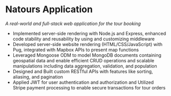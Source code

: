 <!-- @format -->

# Natours Application


_A real-world and full-stack web application for the tour booking_

- Implemented server-side rendering with Node.js and Express, enhanced code stability and reusability by using and customizing middleware
- Developed server-side website rendering (HTML/CSS/JavaScript) with Pug, integrated with Mapbox APIs to present map functions
- Leveraged Mongoose ODM to model MongoDB documents containing geospatial data and enable efficient CRUD operations and scalable manipulations including data aggregation, validation, and population
- Designed and Built custom RESTful APIs with features like sorting, aliasing, and pagination
- Applied JWT for user authentication and authorization and Utilized Stripe payment processing to enable secure transactions for tour orders
